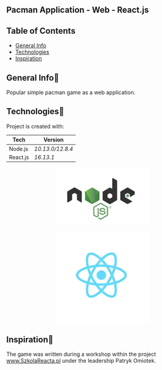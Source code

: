 ## Pacman Application - Web - React.js

## Table of Contents 
* [General Info](#general-info)
* [Technologies](#technologies)
* [Inspiration](#inspiration)

## General Info🎉
Popular simple pacman game as a web application.

## Technologies🔧
Project is created with:

| Tech                                                    | Version                                  |
| ------------------------------------------------------- | ---------------------------------------- |
| Node.js                                                  | <i>10.13.0/12.8.4</i>   |
| React.js                                          | <i>16.13.1</i>    |


<p align="center"><img src="https://github.com/wojcikpawel/PacmanRepository/blob/master/Images/nodejs.jpg" width="250px" /></p>

<p align="center"><img src="https://github.com/wojcikpawel/PacmanRepository/blob/master/Images/reactjs.jpg" width="250px" /></p>


## Inspiration🔱
The game was written during a workshop within the project www.SzkolaReacta.pl under the leadership Patryk Omiotek.
